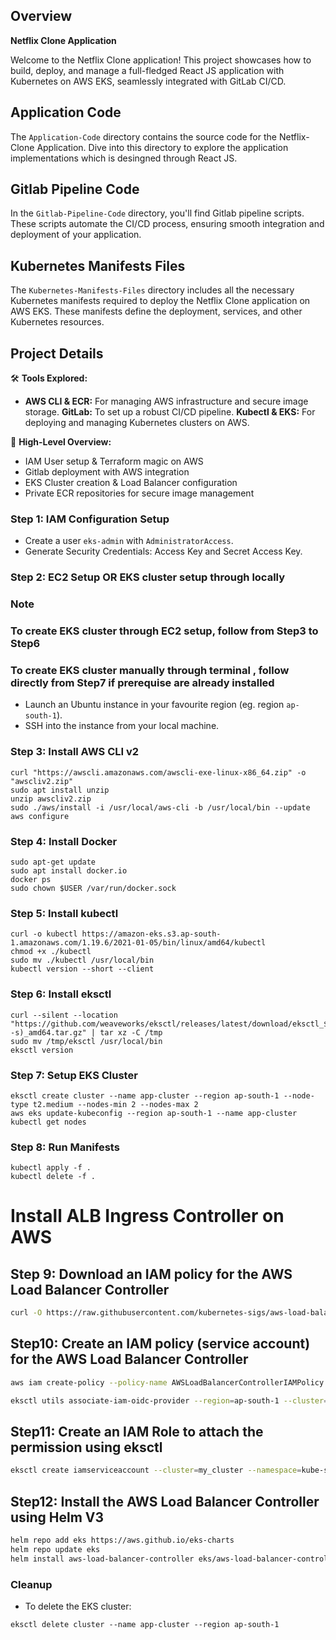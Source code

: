 ## Overview

**Netflix Clone Application**

Welcome to the Netflix Clone application! This project showcases how to build, deploy, and manage a full-fledged React JS application with Kubernetes on AWS EKS, seamlessly integrated with GitLab CI/CD.

## Application Code
The `Application-Code` directory contains the source code for the Netflix-Clone Application. Dive into this directory to explore the application implementations which is desingned through React JS.

## Gitlab Pipeline Code
In the `Gitlab-Pipeline-Code` directory, you'll find Gitlab pipeline scripts. These scripts automate the CI/CD process, ensuring smooth integration and deployment of your application.

## Kubernetes Manifests Files
The `Kubernetes-Manifests-Files` directory includes all the necessary Kubernetes manifests required to deploy the Netflix Clone application on AWS EKS. These manifests define the deployment, services, and other Kubernetes resources.

## Project Details
🛠️ **Tools Explored:**
- **AWS CLI & ECR:** For managing AWS infrastructure and secure image storage.
**GitLab:** To set up a robust CI/CD pipeline.
**Kubectl & EKS:** For deploying and managing Kubernetes clusters on AWS.

🚢 **High-Level Overview:**
- IAM User setup & Terraform magic on AWS
- Gitlab deployment with AWS integration
- EKS Cluster creation & Load Balancer configuration
- Private ECR repositories for secure image management


### Step 1: IAM Configuration Setup
- Create a user `eks-admin` with `AdministratorAccess`.
- Generate Security Credentials: Access Key and Secret Access Key.

### Step 2: EC2 Setup OR EKS cluster setup through locally

### Note
### To create EKS cluster through EC2 setup, follow from Step3 to Step6 
### To create EKS cluster manually through terminal , follow directly from Step7 if prerequise are already installed

- Launch an Ubuntu instance in your favourite region (eg. region `ap-south-1`).
- SSH into the instance from your local machine.

### Step 3: Install AWS CLI v2
``` shell
curl "https://awscli.amazonaws.com/awscli-exe-linux-x86_64.zip" -o "awscliv2.zip"
sudo apt install unzip
unzip awscliv2.zip
sudo ./aws/install -i /usr/local/aws-cli -b /usr/local/bin --update
aws configure
```

### Step 4: Install Docker
``` shell
sudo apt-get update
sudo apt install docker.io
docker ps
sudo chown $USER /var/run/docker.sock
```

### Step 5: Install kubectl
``` shell
curl -o kubectl https://amazon-eks.s3.ap-south-1.amazonaws.com/1.19.6/2021-01-05/bin/linux/amd64/kubectl
chmod +x ./kubectl
sudo mv ./kubectl /usr/local/bin
kubectl version --short --client
```

### Step 6: Install eksctl
``` shell
curl --silent --location "https://github.com/weaveworks/eksctl/releases/latest/download/eksctl_$(uname -s)_amd64.tar.gz" | tar xz -C /tmp
sudo mv /tmp/eksctl /usr/local/bin
eksctl version
```

### Step 7: Setup EKS Cluster
``` shell
eksctl create cluster --name app-cluster --region ap-south-1 --node-type t2.medium --nodes-min 2 --nodes-max 2
aws eks update-kubeconfig --region ap-south-1 --name app-cluster
kubectl get nodes
```

### Step 8: Run Manifests
``` shell
kubectl apply -f .
kubectl delete -f .
```

# Install ALB Ingress Controller on AWS

## Step 9: Download an IAM policy for the AWS Load Balancer Controller

```bash
curl -O https://raw.githubusercontent.com/kubernetes-sigs/aws-load-balancer-controller/v2.5.4/docs/install/iam_policy.json
```

## Step10: Create an IAM policy (service account) for the AWS Load Balancer Controller

```bash
aws iam create-policy --policy-name AWSLoadBalancerControllerIAMPolicy --policy-document file://iam_policy.json
```

```bash
eksctl utils associate-iam-oidc-provider --region=ap-south-1 --cluster=my_cluster --approve
```

## Step11: Create an IAM Role to attach the permission using eksctl
```bash
eksctl create iamserviceaccount --cluster=my_cluster --namespace=kube-system --name=aws-load-balancer-controller --role-name AmazonEKSLoadBalancerControllerRole --attach-policy-arn=arn:aws:iam::111122223333:policy/AWSLoadBalancerControllerIAMPolicy --approve --region=ap-south-1
```

## Step12: Install the AWS Load Balancer Controller using Helm V3

```bash
helm repo add eks https://aws.github.io/eks-charts
helm repo update eks
helm install aws-load-balancer-controller eks/aws-load-balancer-controller -n kube-system --set clusterName=my_cluster --set serviceAccount.create=false --set serviceAccount.name=aws-load-balancer-controller
```

### Cleanup
- To delete the EKS cluster:
``` shell
eksctl delete cluster --name app-cluster --region ap-south-1
```